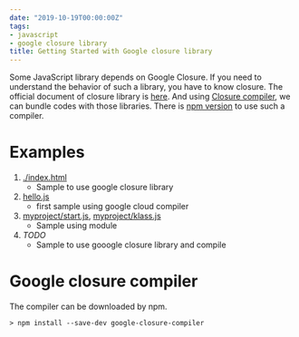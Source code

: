 ```yaml
---
date: "2019-10-19T00:00:00Z"
tags:
- javascript
- google closure library
title: Getting Started with Google closure library
---
```


Some JavaScript library depends on Google Closure. If you need to understand the behavior of such a library, you have to know closure.
The official document of closure library is [here](https://developers.google.com/closure/library).
And using [Closure compiler](https://developers.google.com/closure/compiler), we can bundle codes with those libraries. There is [npm version](https://github.com/google/closure-compiler-npm) to use such a compiler.

# Examples
1. [./index.html](../../examples/javascript/google-closure-library/index.html)
    - Sample to use google closure library
1. [hello.js](../../examples/javascript/google-closure-library/hello.js)
    - first sample using google cloud compiler
1. [myproject/start.js](../../examples/javascript/google-closure-library/myproject/start.js), [myproject/klass.js](../../examples/javascript/google-closure-library/myproject/klass.js)
    - Sample using module
1. *TODO*
    - Sample to use gooogle closure library and compile

# Google closure compiler

The compiler can be downloaded by npm.
```
> npm install --save-dev google-closure-compiler
```
